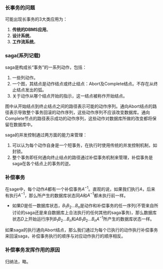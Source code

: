 ### 长事务的问题

可能出现长事务的3大类应用为：

1. **传统的DBMS应用**。
2. **设计系统**。
3. **工作流系统**。

### saga(系列记载)

saga是构成长“事务”的一系列动作，包括：

1. 一些列动作。
2. 一个图，其结点是动作结点或终止结点：Abort及Complete结点。不存在从终止结点发出的弧。
3. 关于动作从哪个结点开始的指示，这一结点被称作开始结点。

图中从开始结点到终止结点之间的路径表示可能的动作序列。通向Abort结点的路径表示导致整个事务回滚的动作序列，这些动作序列不应该改变数据库。通向Complete节点的路径表示成功的动作序列，这些动作对数据库所做的改变都将保留在数据库中。

saga的并发控制通过两方面的能力来管理：

1. 可以认为每个动作自身是一个短事务，在执行时使用传统的并发控制机制，如封锁。
2. 整个事务即任何通向终止结点的路径通过补偿事务机制来管理，补偿事务是saga在各个结点上的事务的逆。

### 补偿事务

在sage中，每个动作$A$都有一个补偿事务$A^{-1}$。直观的说，如果我们执行$A$，后来有执行$A^{-1}$，那么所产生的数据库状态同$A$和$A^{-1}$都未执行前一样。

* 如果$D$是任一数据库状态，$B_1B_2\ldots B_n$是动作和补偿事务的任一序列(不管来自所讨论的saga还是来自数据库上合法执行的任何其他的saga事务)，那么数据库状态$D$上开始运行序列$B_1B_2\ldots B_n$和$AB_1B_2\ldots B_nA^{-1}$所产生的数据库状态一样。

如果saga的执行通向Abort结点，那么我们通过为每个已执行的动作执行补偿事务来回滚saga，补偿事务执行的顺序与对应动作执行的顺序相反。

### 补偿事务发挥作用的原因

归纳法，略。